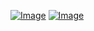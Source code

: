 [![Image](https://www.vipm.io/package/qsi_qcontrol_toolkit/badge.svg?metric=installs)](https://www.vipm.io/package/qsi_qcontrol_toolkit/) [![Image](https://www.vipm.io/package/qsi_qcontrol_toolkit/badge.svg?metric=stars)](https://www.vipm.io/package/qsi_qcontrol_toolkit/)
